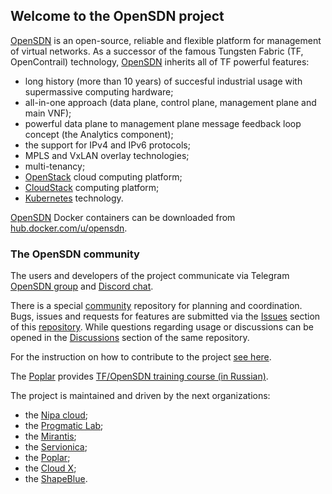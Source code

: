 ## Welcome to the OpenSDN project
[OpenSDN](https://opensdn.io/) is an open-source, reliable and flexible platform for management of virtual networks. As a successor of the famous Tungsten Fabric (TF, OpenContrail) technology, [OpenSDN](https://opensdn.io/) inherits all of TF powerful features:
- long history (more than 10 years) of succesful industrial usage with supermassive computing hardware;
- all-in-one approach (data plane, control plane, management plane and main VNF);
- powerful data plane to management plane message feedback loop concept (the Analytics component);
- the support for IPv4 and IPv6 protocols;
- MPLS and VxLAN overlay technologies;
- multi-tenancy;
- [OpenStack](https://www.openstack.org) cloud computing platform;
- [CloudStack](https://cloudstack.apache.org) computing platform;
- [Kubernetes](https://kubernetes.io) technology.

[OpenSDN](https://opensdn.io/) Docker containers can be downloaded from [hub.docker.com/u/opensdn](https://hub.docker.com/u/opensdn).

<!--
OpenSDN in numbers
-->

### The OpenSDN community

The users and developers of the project communicate via Telegram [OpenSDN group](https://t.me/tungstenfabric_ru) and [Discord chat](https://discord.gg/d25uUhgqjV). 

There is a special [community](https://github.com/OpenSDN-io/community) repository for planning and coordination. Bugs, issues and requests for features are submitted via the [Issues](https://github.com/OpenSDN-io/community/issues) section of this [repository](https://github.com/OpenSDN-io/community). While questions regarding usage or discussions can be opened in the [Discussions](https://github.com/orgs/OpenSDN-io/discussions) section of the same repository.

For the instruction on how to contribute to the project [see here](https://github.com/OpenSDN-io/docs/blob/master/contributing-to-opensdn/getting-started/getting-started-with-opensdn-development.rst).

The [Poplar](www.poplar.ru) provides [TF/OpenSDN training course (in Russian)](https://www.junipertrain.ru/course/?category=16&course=86).

The project is maintained and driven by the next organizations:

- the [Nipa cloud](https://nipa.cloud);
- the [Progmatic Lab](https://progmaticlab.com);
- the [Mirantis](https://www.mirantis.com);
- the [Servionica](https://servionica.ru/);
- the [Poplar](http://poplar.ru/);
- the [Cloud X](https://cloudx.group/);
- the [ShapeBlue](https://www.shapeblue.com).

<!--

**Here are some ideas to get you started:**

🙋‍♀️ A short introduction - what is your organization all about?
🌈 Contribution guidelines - how can the community get involved?
👩‍💻 Useful resources - where can the community find your docs? Is there anything else the community should know?
🍿 Fun facts - what does your team eat for breakfast?
🧙 Remember, you can do mighty things with the power of [Markdown](https://docs.github.com/github/writing-on-github/getting-started-with-writing-and-formatting-on-github/basic-writing-and-formatting-syntax)
-->
